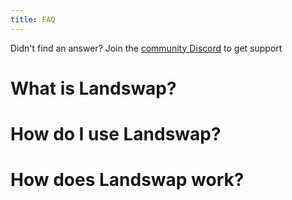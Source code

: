 ```yaml
---
title: FAQ
---
```


<Info>Didn't find an answer? Join the <a href="https://discord.gg/FCfyBSbCU5">community Discord</a> to get support</Info>

# What is Landswap?

# How do I use Landswap?

# How does Landswap work?
